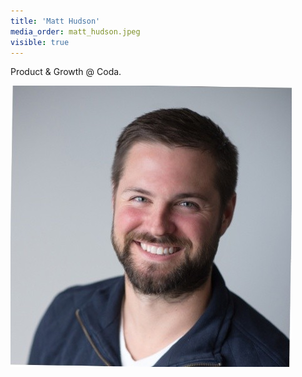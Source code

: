 ```yaml
---
title: 'Matt Hudson'
media_order: matt_hudson.jpeg
visible: true
---
```


Product & Growth @ Coda.

![](matt_hudson.jpeg?classes=author-avatar)
